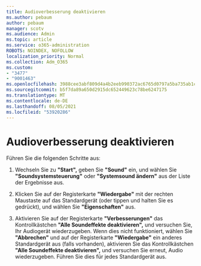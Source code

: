 ```yaml
---
title: Audioverbesserung deaktivieren
ms.author: pebaum
author: pebaum
manager: scotv
ms.audience: Admin
ms.topic: article
ms.service: o365-administration
ROBOTS: NOINDEX, NOFOLLOW
localization_priority: Normal
ms.collection: Adm_O365
ms.custom:
- "3477"
- "9001463"
ms.openlocfilehash: 3988cee3abf809d4a4b2eeb990372ac6765d0797a5ba735ab1c089abb6e81bb8
ms.sourcegitcommit: b5f7da89a650d2915dc652449623c78be6247175
ms.translationtype: MT
ms.contentlocale: de-DE
ms.lasthandoff: 08/05/2021
ms.locfileid: "53920286"
---
```

# <a name="turn-off-audio-enhancement"></a>Audioverbesserung deaktivieren

Führen Sie die folgenden Schritte aus:

1. Wechseln Sie zu **"Start",** geben Sie **"Sound"** ein, und wählen Sie **"Soundsystemsteuerung"** oder **"Systemsound ändern"** aus der Liste der Ergebnisse aus.

2. Klicken Sie auf der Registerkarte **"Wiedergabe"** mit der rechten Maustaste auf das Standardgerät (oder tippen und halten Sie es gedrückt), und wählen Sie **"Eigenschaften"** aus.

3. Aktivieren Sie auf der Registerkarte **"Verbesserungen"** das Kontrollkästchen **"Alle Soundeffekte deaktivieren",** und versuchen Sie, Ihr Audiogerät wiederzugeben. Wenn dies nicht funktioniert, wählen Sie **"Abbrechen"** und auf der Registerkarte **"Wiedergabe"** ein anderes Standardgerät aus (falls vorhanden), aktivieren Sie das Kontrollkästchen **"Alle Soundeffekte deaktivieren",** und versuchen Sie erneut, Audio wiederzugeben. Führen Sie dies für jedes Standardgerät aus.
